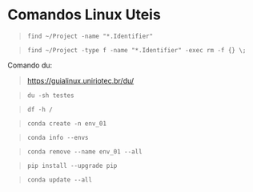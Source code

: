 
# Comandos Linux Uteis


> `find ~/Project -name "*.Identifier"`

> `find ~/Project -type f -name "*.Identifier" -exec rm -f {} \;`



Comando du:

> https://guialinux.uniriotec.br/du/

> `du -sh testes`


> `df -h /`


> `conda create -n env_01`

> `conda info --envs`

> `conda remove --name env_01 --all`

> `pip install --upgrade pip`

> `conda update --all`

